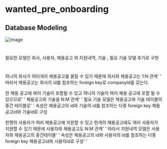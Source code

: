 # wanted_pre_onboarding

## Database Modeling

![image](https://user-images.githubusercontent.com/99064214/186046791-4e51e941-a73e-4bd1-8085-19ea323030b4.png)

#
필요한 모델인 회사, 사용자, 채용공고 외 지원내역, 기술 , 필요 기술 모델 추가로 구현
#
하나의 회사가 여러개의 채용공고를 올릴 수 있기 때문에 회사와 채용공고는 1:N 관계'  '
따라서 채용공고는 회사의 id를 참조하는 foreign key로 companyId를 갖는다. 

한 채용 공고에 여러 기술이 포함될 수 있고 하나의 기술이 여러 채용 공고에 포함 될 수 있으므로' '
채용공고와 기술을 N:M 관계'  '
필요 기술 모델은 채용공고와 기술 테이블의 중간 테이블로'  '
속성은 채용공고의 id와 기술의 id를 참조하는 다중 foreign key 채용공고id와 기술id로 구성

한명의 사용자가 여러 채용공고에 지원할 수 있고 한개의 채용공고에도 여러 사용자가 지원할 수 있기 때문에 사용자와 채용공고도 N:M 관계'  '
따라서 지원내역 모델은 사용자와 채용공고의 중간테이블'  '
속성은 채용공고의 id와 사용자의 id를 참조하는 다중 foreign key 채용공고id와 시용자id로 구성'  '
